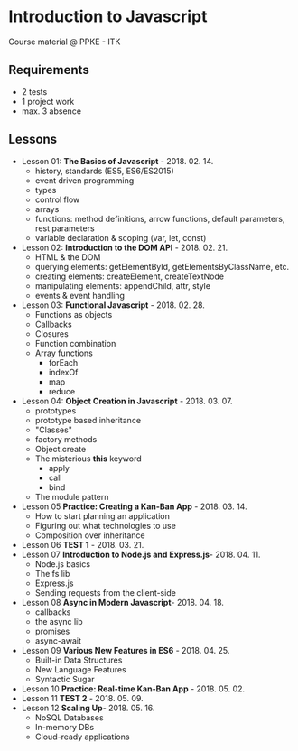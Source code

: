 # Introduction to Javascript
Course material @ PPKE - ITK

## Requirements
 - 2 tests
 - 1 project work
 - max. 3 absence

## Lessons
 - Lesson 01: **The Basics of Javascript** - 2018. 02. 14.
   - history, standards (ES5, ES6/ES2015)
   - event driven programming
   - types
   - control flow
   - arrays
   - functions: method definitions, arrow functions, default parameters, rest parameters
   - variable declaration & scoping (var, let, const)
 - Lesson 02: **Introduction to the DOM API** - 2018. 02. 21.
   - HTML & the DOM
   - querying elements: getElementById, getElementsByClassName, etc.
   - creating elements: createElement, createTextNode
   - manipulating elements: appendChild, attr, style
   - events & event handling
 - Lesson 03: **Functional Javascript** - 2018. 02. 28.
    - Functions as objects
    - Callbacks
    - Closures
    - Function combination
    - Array functions
      - forEach
      - indexOf
      - map
      - reduce
 - Lesson 04: **Object Creation in Javascript** - 2018. 03. 07.
   - prototypes
   - prototype based inheritance
   - "Classes"
   - factory methods
   - Object.create
   - The misterious **this** keyword
     - apply
     - call
     - bind
   - The module pattern
 - Lesson 05 **Practice: Creating a Kan-Ban App** - 2018. 03. 14.
   - How to start planning an application
   - Figuring out what technologies to use
   - Composition over inheritance
 - Lesson 06 **TEST 1** - 2018. 03. 21.
 - Lesson 07 **Introduction to Node.js and Express.js**- 2018. 04. 11.
   - Node.js basics
   - The fs lib
   - Express.js
   - Sending requests from the client-side
 - Lesson 08 **Async in Modern Javascript**- 2018. 04. 18.
   - callbacks
   - the async lib
   - promises
   - async-await
 - Lesson 09 **Various New Features in ES6** - 2018. 04. 25.
   - Built-in Data Structures
   - New Language Features
   - Syntactic Sugar
 - Lesson 10 **Practice: Real-time Kan-Ban App** - 2018. 05. 02.
 - Lesson 11 **TEST 2** - 2018. 05. 09.
 - Lesson 12 **Scaling Up**- 2018. 05. 16.
   - NoSQL Databases
   - In-memory DBs
   - Cloud-ready applications
